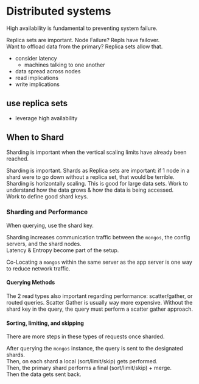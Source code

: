 # Distributed systems

High availability is fundamental to preventing system failure.

Replica sets are important. Node Failure? Repls have failover.  
Want to offload data from the primary? Replica sets allow that.

- consider latency
  - machines talking to one another
- data spread across nodes
- read implications
- write implications

## use replica sets

- leverage high availability

## When to Shard

Sharding is important when the vertical scaling limits have already been reached.

Sharding is important. Shards as Replica sets are important: if 1 node in a shard were to go down without a replica set, that would be terrible.
Sharding is horizontally scaling. This is good for large data sets.
Work to understand how the data grows & how the data is being accessed.  
Work to define good shard keys.

### Sharding and Performance

When querying, use the shard key.

Sharding increases communication traffic between the `mongos`, the config servers, and the shard nodes.  
Latency & Entropy become part of the setup.

Co-Locating a `mongos` within the same server as the app server is one way to reduce network traffic.

#### Querying Methods

The 2 read types also important regarding performance: scatter/gather, or routed queries. Scatter Gather is usually way more expensive. Without the shard key in the query, the query must perform a scatter gather approach.

#### Sorting, limiting, and skipping

There are more steps in these types of requests once sharded.

After querying the `mongos` instance, the query is sent to the designated shards.  
Then, on each shard a local (sort/limit/skip) gets performed.  
Then, the primary shard performs a final (sort/limit/skip) + merge.  
Then the data gets sent back.
